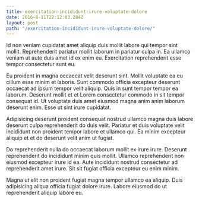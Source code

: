 ```yaml
---
title: exercitation-incididunt-irure-voluptate-dolore
date: 2016-8-11T22:12:03.284Z
layout: post
path: "/exercitation-incididunt-irure-voluptate-dolore/"
---
```


Id non veniam cupidatat amet aliquip duis mollit labore qui tempor sint mollit. Reprehenderit pariatur mollit laborum in pariatur culpa in. Ea ullamco veniam ut aute duis amet id ex enim eu. Exercitation reprehenderit esse tempor consectetur sunt eu.

Eu proident in magna occaecat velit deserunt sint. Mollit voluptate ea eu cillum esse minim et laboris. Sunt commodo officia excepteur deserunt occaecat ad ipsum tempor velit aliquip. Quis in sunt tempor tempor ea laborum. Deserunt mollit et et Lorem consectetur commodo in sit tempor consequat id. Ut voluptate duis amet eiusmod magna anim anim laborum deserunt enim. Esse ut sint irure cupidatat.

Adipisicing deserunt proident consequat nostrud ullamco magna duis labore deserunt culpa reprehenderit do duis velit. Pariatur et duis voluptate velit incididunt non proident tempor labore et ullamco qui. Ea minim excepteur aliquip et et do deserunt velit anim ut fugiat.

Do reprehenderit nulla do occaecat laborum mollit ex irure irure. Deserunt reprehenderit do incididunt minim quis mollit. Ullamco reprehenderit non eiusmod excepteur irure id ea. Aute incididunt nostrud consectetur ad reprehenderit amet irure. Sit sit fugiat officia excepteur eu enim minim.

Magna ut elit non proident fugiat magna tempor ullamco ea aliquip. Duis adipisicing aliqua officia fugiat dolore irure. Labore eiusmod do ut reprehenderit aliquip labore eu.